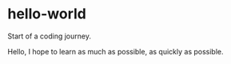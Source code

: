 # hello-world
Start of a coding journey.

Hello, I hope to learn as much as possible, as quickly as possible.
